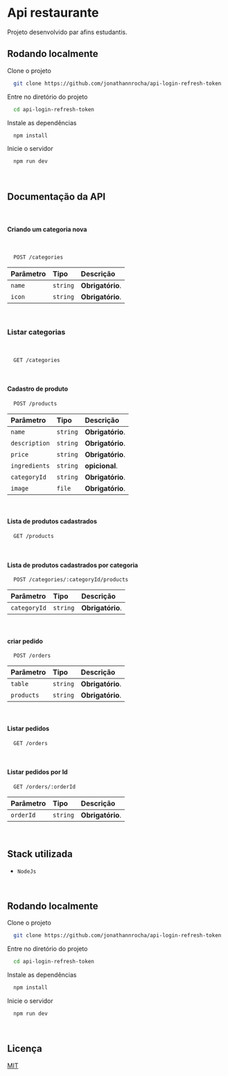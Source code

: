 # Api restaurante

Projeto desenvolvido par afins estudantis.


## Rodando localmente

Clone o projeto

```bash
  git clone https://github.com/jonathannrocha/api-login-refresh-token
```

Entre no diretório do projeto

```bash
  cd api-login-refresh-token
```

Instale as dependências

```bash
  npm install
```

Inicie o servidor

```bash
  npm run dev
```
<br>


## Documentação da API

<br>

#### Criando um categoria nova

<br>

```http
  POST /categories
```

| Parâmetro   | Tipo       | Descrição                           |
| :---------- | :--------- | :---------------------------------- |
| `name` | `string` | **Obrigatório**. |
| `icon` | `string` | **Obrigatório**. |

<br>

### Listar categorias

<br>

```http
  GET /categories
```
<br>

#### Cadastro de produto


```http
  POST /products
```

| Parâmetro   | Tipo       | Descrição                                   |
| :---------- | :--------- | :------------------------------------------ |
| `name`      | `string` | **Obrigatório**.  |
| `description`      | `string` | **Obrigatório**.  |
| `price`      | `string` | **Obrigatório**.  |
| `ingredients`      | `string` | **opicional**.  |
| `categoryId`      | `string` | **Obrigatório**.  |
| `image`      | `file` | **Obrigatório**.  |

<br>

#### Lista de produtos cadastrados

```http
  GET /products
```

<br>

#### Lista de produtos cadastrados por categoria

```http
  POST /categories/:categoryId/products
```

| Parâmetro   | Tipo       | Descrição                                   |
| :---------- | :--------- | :------------------------------------------ |
| `categoryId`      | `string` | **Obrigatório**.  |

<br>

#### criar pedido

```http
  POST /orders
```

| Parâmetro   | Tipo       | Descrição                                   |
| :---------- | :--------- | :------------------------------------------ |
| `table`      | `string` | **Obrigatório**.  |
| `products`      | `string` | **Obrigatório**.  |

<br>

#### Listar pedidos

```http
  GET /orders
```
<br>

#### Listar pedidos por Id

```http
  GET /orders/:orderId
```

| Parâmetro   | Tipo       | Descrição                                   |
| :---------- | :--------- | :------------------------------------------ |
| `orderId`      | `string` | **Obrigatório**.  |

<br>

## Stack utilizada

- `NodeJs`

<br>

## Rodando localmente

Clone o projeto

```bash
  git clone https://github.com/jonathannrocha/api-login-refresh-token
```

Entre no diretório do projeto

```bash
  cd api-login-refresh-token
```

Instale as dependências

```bash
  npm install
```

Inicie o servidor

```bash
  npm run dev
```
<br>

## Licença

[MIT](https://choosealicense.com/licenses/mit/)
